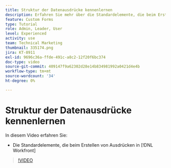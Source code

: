 ```yaml
---
title: Struktur der Datenausdrücke kennenlernen
description: Erfahren Sie mehr über die Standardelemente, die beim Erstellen von Ausdrücken in Adobe verwendet werden [!DNL Workfront].
feature: Custom Forms
type: Tutorial
role: Admin, Leader, User
level: Experienced
activity: use
team: Technical Marketing
thumbnail: 335174.png
jira: KT-8911
exl-id: 9696c36a-ffde-491c-a8c2-12f20f6bc374
doc-type: video
source-git-commit: 409147f9a62302d28e14b834981992a0421d4e4b
workflow-type: tm+mt
source-wordcount: '34'
ht-degree: 0%

---
```


# Struktur der Datenausdrücke kennenlernen

In diesem Video erfahren Sie:

* Die Standardelemente, die beim Erstellen von Ausdrücken in [!DNL Workfront]

>[!VIDEO](https://video.tv.adobe.com/v/335174/?quality=12&learn=on)
